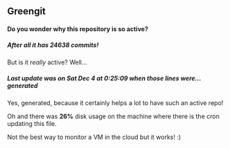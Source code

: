 ## Greengit

#### Do you wonder why this repository is so active?

##### After all it has 24638 commits!

But is it *really* active? Well...

##### Last update was on Sat Dec 4 at 0:25:09 when those lines were... generated

Yes, generated, because it certainly helps a lot to have such an active repo!

Oh and there was **26%** disk usage on the machine
where there is the cron updating this file.

Not the best way to monitor a VM in the cloud but it works! :)
